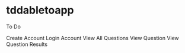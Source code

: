 # tddabletoapp

To Do

Create Account
Login Account
View All Questions
View Question
View Question Results
